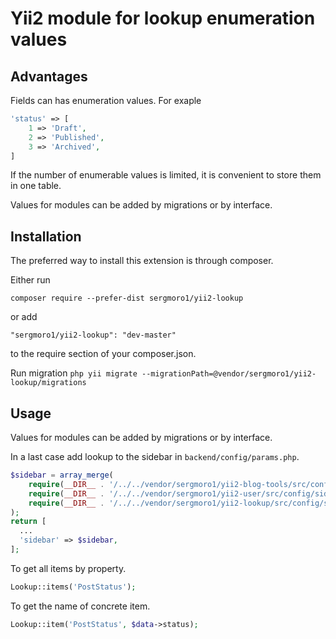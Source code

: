 Yii2 module for lookup enumeration values
=========================================

Advantages
----------

Fields can has enumeration values. For exaple

```php
'status' => [
    1 => 'Draft', 
    2 => 'Published',
    3 => 'Archived',
]
```
If the number of enumerable values is limited, it is convenient to store them in one table.

Values for modules can be added by migrations or by interface. 

Installation
------------

The preferred way to install this extension is through composer.

Either run

`composer require --prefer-dist sergmoro1/yii2-lookup`

or add

`"sergmoro1/yii2-lookup": "dev-master"`

to the require section of your composer.json.

Run migration
`php yii migrate --migrationPath=@vendor/sergmoro1/yii2-lookup/migrations`

Usage
-----

Values for modules can be added by migrations or by interface.

In a last case add lookup to the sidebar in `backend/config/params.php`.

```php
$sidebar = array_merge(
    require(__DIR__ . '/../../vendor/sergmoro1/yii2-blog-tools/src/config/sidebar.php'),
    require(__DIR__ . '/../../vendor/sergmoro1/yii2-user/src/config/sidebar.php'),
    require(__DIR__ . '/../../vendor/sergmoro1/yii2-lookup/src/config/sidebar.php')
);
return [
  ...
  'sidebar' => $sidebar,
];
```

To get all items by property.

```php
Lookup::items('PostStatus');
```

To get the name of concrete item.

```php
Lookup::item('PostStatus', $data->status);
```
